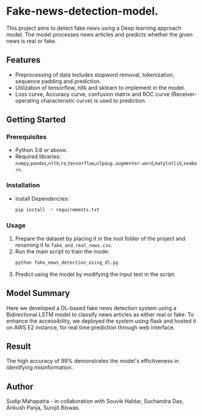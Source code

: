 # Fake-news-detection-model.
This project aims to detect fake news using a Deep learning approach model. The model processes news articles and predicts whether the given news is real or fake.

## Features
- Preprocessing of data includes stopword removal, tokenization, sequence padding and prediction.
- Utilization of tensorflow, nltk and sklearn to implement in the model.
- Loss curve, Accuracy curve, confusion matrix and ROC curve (Receiver-operating characteristic curve) is used to prediction.

## Getting Started

### Prerequisites
- Python 3.8 or above.
- Required libraries: `numpy`,`pandas`,`nltk`,`re`,`tensorflow`,`nlpaug.augmenter.word`,`matplotlib`,`seaborn`.

### Installation
- Install Dependencies:
  ```bash
  pip install -r requirements.txt
  ```
  
### Usage
1. Prepare the dataset by placing it in the root folder of the project and renaming it to `fake_and_real_news.csv`.
2. Run the main script to train the mode:
   ```bash
   python fake_news_detection_using_dl.py
   ```
3. Predict using the model by modifying the input text in the script.

## Model Summary
Here we developed a DL-based fake news detection system using a Bidirectional LSTM model to classify news articles as either real or fake. To enhance the accessibility, we deployed the system using flask and hosted it on AWS E2 instance, for real time prediction through web interface.

## Result
The high accuracy of 99% demonstrates the model's effictiveness in identifying misinformation.

## Author

Sudip Mahapatra - in collaboration with Souvik Haldar, Suchandra Das, Ankush Panja, Surojit Biswas.
